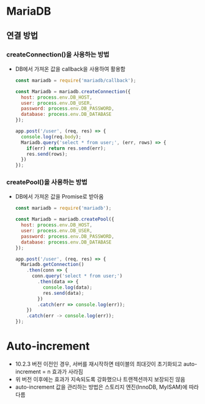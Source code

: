 # MariaDB
## 연결 방법

### createConnection()을 사용하는 방법
* DB에서 가져온 값을 callback을 사용하여 활용함
  ```javascript
  const mariadb = require('mariadb/callback');
  
  const Mariadb = mariadb.createConnection({
    host: process.env.DB_HOST,
    user: process.env.DB_USER,
    password: process.env.DB_PASSWORD,
    database: process.env.DB_DATABASE
  });
  
  app.post('/user', (req, res) => {
    console.log(req.body);
    Mariadb.query('select * from user;', (err, rows) => {
      if(err) return res.send(err);
      res.send(rows);
    })
  });
  ```

### createPool()을 사용하는 방법
* DB에서 가져온 값을 Promise로 받아옴
  ```javascript
  const mariadb = require('mariadb');
  
  const Mariadb = mariadb.createPool({
    host: process.env.DB_HOST,
    user: process.env.DB_USER,
    password: process.env.DB_PASSWORD,
    database: process.env.DB_DATABASE
  });
  
  app.post('/user', (req, res) => {
    Mariadb.getConnection()
      .then(conn => {
        conn.query('select * from user;')
          .then(data => {
            console.log(data);
            res.send(data);
          })
          .catch(err => console.log(err));
      })
      .catch(err -> console.log(err));
  });
  ```

# Auto-increment
* 10.2.3 버전 이전인 경우, 서버를 재시작하면 테이블의 최대갓이 초기화되고 auto-increment = n 효과가 사라짐
* 위 버전 이후에는 효과가 지속되도록 강화했으나 트랜젝션까지 보장되진 않음
* auto-increment 값을 관리하는 방법은 스토리지 엔진(InnoDB, MyISAM)에 따라 다름